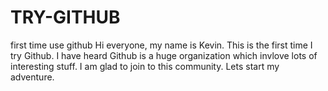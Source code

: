 # TRY-GITHUB
first time use github
Hi everyone, my name is Kevin.
This is the first time I try Github. I have heard Github is a huge organization which invlove lots of interesting stuff.
I am glad to join to this community. Lets start my adventure. 
